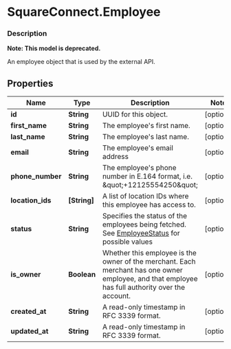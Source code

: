 # SquareConnect.Employee

### Description
**Note: This model is deprecated.**

An employee object that is used by the external API.

## Properties
Name | Type | Description | Notes
------------ | ------------- | ------------- | -------------
**id** | **String** | UUID for this object. | [optional] 
**first_name** | **String** | The employee&#39;s first name. | [optional] 
**last_name** | **String** | The employee&#39;s last name. | [optional] 
**email** | **String** | The employee&#39;s email address | [optional] 
**phone_number** | **String** | The employee&#39;s phone number in E.164 format, i.e. \&quot;+12125554250\&quot; | [optional] 
**location_ids** | **[String]** | A list of location IDs where this employee has access to. | [optional] 
**status** | **String** | Specifies the status of the employees being fetched. See [EmployeeStatus](#type-employeestatus) for possible values | [optional] 
**is_owner** | **Boolean** | Whether this employee is the owner of the merchant. Each merchant has one owner employee, and that employee has full authority over the account. | [optional] 
**created_at** | **String** | A read-only timestamp in RFC 3339 format. | [optional] 
**updated_at** | **String** | A read-only timestamp in RFC 3339 format. | [optional] 


